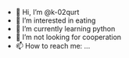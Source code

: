 - 👋 Hi, I’m @k-02qurt
- 👀 I’m interested in eating
- 🌱 I’m currently learning python
- 💞️ I’m not looking for cooperation
- 📫 How to reach me: ...

<!---
Kama102/Kama102 is a ✨ special ✨ repository because its `README.md` (this file) appears on your GitHub profile.
You can click the Preview link to take a look at your changes.
--->
